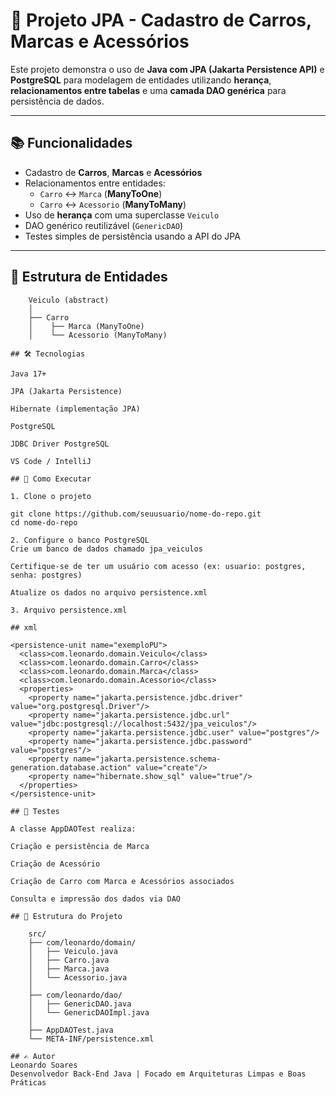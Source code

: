 # 🚗 Projeto JPA - Cadastro de Carros, Marcas e Acessórios

Este projeto demonstra o uso de **Java com JPA (Jakarta Persistence API)** e **PostgreSQL** para modelagem de entidades utilizando **herança**, **relacionamentos entre tabelas** e uma **camada DAO genérica** para persistência de dados.

---

## 📚 Funcionalidades

- Cadastro de **Carros**, **Marcas** e **Acessórios**
- Relacionamentos entre entidades:
  - `Carro` ↔ `Marca` (**ManyToOne**)
  - `Carro` ↔ `Acessorio` (**ManyToMany**)
- Uso de **herança** com uma superclasse `Veiculo`
- DAO genérico reutilizável (`GenericDAO`)
- Testes simples de persistência usando a API do JPA

---

## 🧱 Estrutura de Entidades

```plaintext
    Veiculo (abstract)
    │
    ├── Carro
    │    ├── Marca (ManyToOne)
    │    └── Acessorio (ManyToMany)

## 🛠 Tecnologias

Java 17+

JPA (Jakarta Persistence)

Hibernate (implementação JPA)

PostgreSQL

JDBC Driver PostgreSQL

VS Code / IntelliJ

## 🚀 Como Executar

1. Clone o projeto

git clone https://github.com/seuusuario/nome-do-repo.git
cd nome-do-repo

2. Configure o banco PostgreSQL
Crie um banco de dados chamado jpa_veiculos

Certifique-se de ter um usuário com acesso (ex: usuario: postgres, senha: postgres)

Atualize os dados no arquivo persistence.xml

3. Arquivo persistence.xml

## xml

<persistence-unit name="exemploPU">
  <class>com.leonardo.domain.Veiculo</class>
  <class>com.leonardo.domain.Carro</class>
  <class>com.leonardo.domain.Marca</class>
  <class>com.leonardo.domain.Acessorio</class>
  <properties>
    <property name="jakarta.persistence.jdbc.driver" value="org.postgresql.Driver"/>
    <property name="jakarta.persistence.jdbc.url" value="jdbc:postgresql://localhost:5432/jpa_veiculos"/>
    <property name="jakarta.persistence.jdbc.user" value="postgres"/>
    <property name="jakarta.persistence.jdbc.password" value="postgres"/>
    <property name="jakarta.persistence.schema-generation.database.action" value="create"/>
    <property name="hibernate.show_sql" value="true"/>
  </properties>
</persistence-unit>

## 🧪 Testes

A classe AppDAOTest realiza:

Criação e persistência de Marca

Criação de Acessório

Criação de Carro com Marca e Acessórios associados

Consulta e impressão dos dados via DAO

## 📁 Estrutura do Projeto

    src/
    ├── com/leonardo/domain/
    │   ├── Veiculo.java
    │   ├── Carro.java
    │   ├── Marca.java
    │   └── Acessorio.java
    │
    ├── com/leonardo/dao/
    │   ├── GenericDAO.java
    │   └── GenericDAOImpl.java
    │
    ├── AppDAOTest.java
    └── META-INF/persistence.xml

## ✍️ Autor
Leonardo Soares
Desenvolvedor Back-End Java | Focado em Arquiteturas Limpas e Boas Práticas
